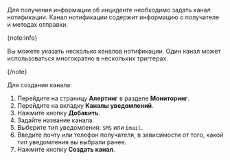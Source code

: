 Для получения информации об инциденте необходимо задать канал нотификации. Канал нотификации содержит информацию о получателе и методах отправки.

{note:info}

Вы можете указать несколько каналов нотификации. Один канал может использоваться многократно в нескольких триггерах.

{/note}

Для создания канала:

1. Перейдите на страницу **Алертинг** в разделе **Мониторинг**.
1. Перейдите на вкладку **Каналы уведомлений**.
2. Нажмите кнопку **Добавить**.
3. Задайте название канала.
4. Выберите тип уведомления: `SMS` или `Email`.
5. Введите почту или телефон получателя, в зависимости от того, какой тип уведомления вы выбрали ранее.
6. Нажмите кнопку **Создать канал**.
